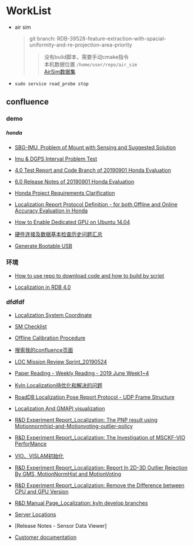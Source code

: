 # WorkList

* air sim
  > git branch: RDB-39528-feature-extraction-with-spacial-uniformity-and-re-projection-area-priority  
  >> 没有build脚本，需要手动cmake指令  
  >> 本机数据位置 `/home/user/repo/air_sim`  
  > [AirSim数据集](https://confluence.ygomi.com:8443/display/RRT/DataSet)

* `sudo service road_probe stop`
  
## confluence

### demo

##### honda

* [SBG-IMU, Problem of Mount with Sensing and Suggested Solution](https://confluence.ygomi.com:8443/pages/viewpage.action?spaceKey=RRT&title=L2.1.7+SBG-IMU%2C+Problem+of+Mount+with+Sensing+and+Suggested+Solution)

* [Imu & DGPS Interval Problem Test](https://confluence.ygomi.com:8443/pages/viewpage.action?pageId=83983795)

* [4.0 Test Report and Code Branch of 20190901 Honda Evaluation](https://confluence.ygomi.com:8443/display/RPM/4.0+Test+Report+and+Code+Branch+of+20190901+Honda+Evaluation)

* [6.0 Release Notes of 20190901 Honda Evaluation](https://confluence.ygomi.com:8443/pages/viewpage.action?spaceKey=RPM&title=6.0+Release+Notes+of+20190901+Honda+Evaluation)

* [Honda Project Requirements Clarification](https://confluence.ygomi.com:8443/pages/viewpage.action?spaceKey=RRT&title=LOC%3A+2019-08-06+Meeting+notes+-+Honda+Project+Requirements+Clarification)

* [Localization Report Protocol Definition - for both Offline and Online Accuracy Evaluation in Honda](https://confluence.ygomi.com:8443/display/RRT/Localization+Report+Protocol++Definition+-+for+both+Offline+and+Online+Accuracy+Evaluation+in+Honda)

* [How to Enable Dedicated GPU on Ubuntu 14.04](https://confluence.ygomi.com:8443/display/RRT/How+to+Enable+Dedicated+GPU+on+Ubuntu+14.04)

* [硬件连接及数据基本检查历史问题汇总](https://confluence.ygomi.com:8443/pages/viewpage.action?pageId=73841937)

* [Generate Bootable USB](https://confluence.ygomi.com:8443/display/RDC/Generate+Bootable+USB)

### 环境

* [How to use repo to download code and how to build by script](https://confluence.ygomi.com:8443/display/RRT/How+to+use+repo+to+download+code+and+how+to+build+by+script)

* [Localization in RDB 4.0](https://confluence.ygomi.com:8443/pages/viewpage.action?pageId=83970572)

### dfdfdf

* [Localization System Coordinate](https://confluence.ygomi.com:8443/pages/viewpage.action?spaceKey=RRT&title=L2.1.3+Localization+System+Coordinate)

* [SM Checklist](https://confluence.ygomi.com:8443/display/RRT/Localization+team+SM+Checklist#LocalizationteamSMChecklist-JIRAchecklist%E6%A8%A1%E6%9D%BF%E5%8F%8A%E6%B5%81%E7%A8%8B)

* [Offline Calibration Procedure](https://confluence.ygomi.com:8443/pages/viewpage.action?spaceKey=RRT&title=L2.1.4+Offline+Calibration+Procedure)

* [搜索我的confluence页面](https://confluence.ygomi.com:8443/search/searchv3.action?cql=type+%3D+%22page%22+and+creator+%3D+%22Chong.Xu%22)

* [LOC Mission Review Sprint_20190524](https://confluence.ygomi.com:8443/pages/viewpage.action?spaceKey=RRT&title=LOC+Mission+Review+Sprint_20190524)

* [Paper Reading - Weekly Reading - 2019 June Week1~4](https://confluence.ygomi.com:8443/pages/viewpage.action?spaceKey=RRT&title=Paper+Reading+-+Weekly+Reading+-+2019+June+Week1~4)

* [Kyln Localization待优化和解决的问题](https://confluence.ygomi.com:8443/pages/viewpage.action?spaceKey=RRT&title=Problems+of+Kyln+in+2019+May)

* [RoadDB Localization Pose Report Protocol - UDP Frame Structure](https://confluence.ygomi.com:8443/pages/viewpage.action?spaceKey=RRT&title=RoadDB+Localization+Pose+Report+Protocol+-+UDP+Frame+Structure)

* [Localization And GMAPI visualization](https://confluence.ygomi.com:8443/display/RRT/Localization+And+GMAPI+visualization)

* [R&D Experiment Report_Localization: The PNP result using Motionnormhist-and-Motionvoting-outlier-policy](https://confluence.ygomi.com:8443/pages/viewpage.action?pageId=75272324)

* [R&D Experiment Report_Localization: The Investigation of MSCKF-VIO PerforMance](https://confluence.ygomi.com:8443/pages/viewpage.action?pageId=78132382)

* [VIO、VISLAM初始化](https://confluence.ygomi.com:8443/pages/viewpage.action?pageId=57972826)

* [R&D Experiment Report_Localization: Report In 2D-3D Outlier Rejection By GMS, MotionNormHist and MotionVoting](https://confluence.ygomi.com:8443/pages/viewpage.action?pageId=73843131)

* [R&D Experiment Report_Localization: Remove the Difference between CPU and GPU Version](https://confluence.ygomi.com:8443/pages/viewpage.action?pageId=77204043)

* [R&D Manual Page_Localization: kyln develop branches](https://confluence.ygomi.com:8443/pages/viewpage.action?pageId=49022951)

* [Server Locations](https://confluence.ygomi.com:8443/pages/viewpage.action?pageId=3571939)

* [Release Notes - Sensor Data Viewer]

* [Customer documentation](https://confluence.ygomi.com:8443/display/GM/Customer+documentation)